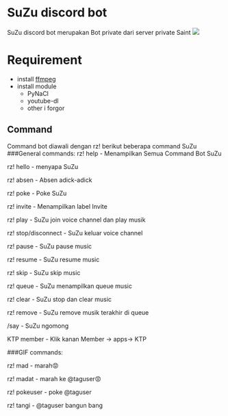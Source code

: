 # SuZu discord bot
SuZu discord bot merupakan Bot private dari server private Saint
![](https://media.tenor.com/bnQLFSkqAhoAAAAC/haruhi-win.gif)

# Requirement
* install [ffmpeg](https://ffmpeg.org/download.html)
* install module
  - PyNaCl
  - youtube-dl
  - other i forgor
  
## Command
Command bot diawali dengan rz!
berikut beberapa command SuZu
###General commands:
rz! help - Menampilkan Semua Command Bot SuZu

rz! hello - menyapa SuZu

rz! absen - Absen adick-adick

rz! poke - Poke SuZu

rz! invite - Menampilkan label Invite

rz! play - SuZu join voice channel dan play musik

rz! stop/disconnect - SuZu keluar voice channel

rz! pause - SuZu pause music 

rz! resume - SuZu resume music

rz! skip - SuZu skip music

rz! queue - SuZu menampilkan queue music

rz! clear - SuZu stop dan clear music

rz! remove - SuZu remove musik terakhir di queue

/say - SuZu ngomong

KTP member - Klik kanan Member -> apps-> KTP


###GIF commands:

rz! mad - marah😡

rz! madat - marah ke @taguser😡

rz! pokeuser - poke @taguser

rz! tangi - @taguser bangun bang


